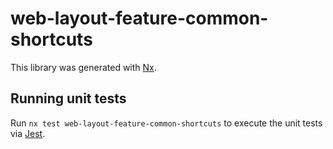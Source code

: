 # web-layout-feature-common-shortcuts

This library was generated with [Nx](https://nx.dev).

## Running unit tests

Run `nx test web-layout-feature-common-shortcuts` to execute the unit tests via [Jest](https://jestjs.io).
